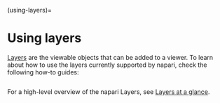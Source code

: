 (using-layers)=

# Using layers

[Layers](napari.layers) are the viewable objects that can be added to a viewer.
To learn about how to use the layers currently supported by napari, check the
following how-to guides:

```{tableofcontents}
```

For a high-level overview of the napari Layers, see
[Layers at a glance](../../guides/layers).

